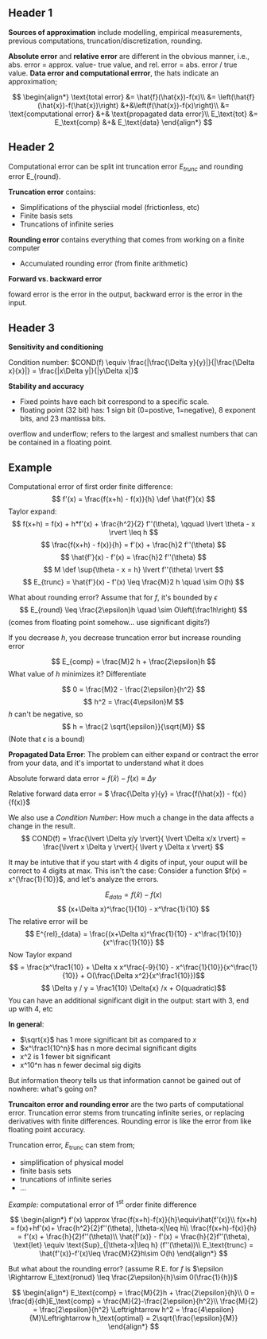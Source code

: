 
## Header 1
**Sources of approximation** include modelling, 
empirical measurements, previous computations, truncation/discretization, rounding.
 
**Absolute error** and **relative error** are different in the obvious manner, i.e., abs. error 
= approx. value- true value, and rel. error = abs. error / true value.
**Data error and computational errror**, the hats indicate an approximation;

$$
\begin{align*}
\text{total error} &= \hat{f}(\hat{x})-f(x)\\
&= \left(\hat{f}(\hat{x})-f(\hat{x})\right) &+&\left(f(\hat{x})-f(x)\right)\\
&= \text{computational error} &+& \text{propagated data error}\\
E_\text{tot} &= E_\text{comp} &+& E_\text{data}
\end{align*}
$$

## Header 2
Computational error can be split int truncation error $E_{trunc}$ and rounding error E_{round}.

**Truncation error** contains:
* Simplifications of the physciial model (frictionless, etc)
* Finite basis sets
* Truncations of infinite series

**Rounding error** contains everything that comes from working on a finite computer
* Accumulated rounding error (from finite arithmetic)

**Forward vs. backward error**

foward error is the error in the output, backward error is the error in the input.


## Header 3
**Sensitivity and conditioning**

Condition number: $COND(f) \equiv \frac{|\frac{\Delta y}{y}|}{|\frac{\Delta x}{x}|} = \frac{|x\Delta y|}{|y\Delta x|}$

**Stability and accuracy**

* Fixed points have each bit correspond to a specific scale.
* floating point (32 bit) has: 1 sign bit (0=postive, 1=negative), 8 exponent bits, and 23 mantissa bits. 

overflow and underflow; refers to the largest and smallest numbers that can be 
contained in a floating point.


## Example

Computational error of first order finite difference: $$ f'(x) = \frac{f(x+h) - f(x)}{h} \def \hat{f'}(x) $$
Taylor expand:
$$ f(x+h) = f(x) + h*f'(x) + \frac{h^2}{2} f''(\theta), \qquad \lvert \theta - x \rvert \leq h $$
$$ \frac{f(x+h) - f(x)}{h} = f'(x) + \frac{h}2 f''(\theta) $$
$$ \hat{f'}(x) - f'(x) = \frac{h}2 f''(\theta) $$
$$ M \def \sup{\theta - x = h} \lvert f''(\theta) \rvert $$
$$ E_{trunc} = \hat{f'}(x) - f'(x) \leq \frac{M}2 h \quad \sim O(h) $$

What about rounding error? Assume that for $f$, it's bounded by $\epsilon$
$$ E_{round} \leq \frac{2\epsilon}h \quad \sim O\left(\frac1h\right) $$ 
(comes from floating point somehow... use significant digits?)

If you decrease $h$, you decrease truncation error but increase rounding error

$$ E_{comp} = \frac{M}2 h + \frac{2\epsilon}h $$
What value of $h$ minimizes it? Differentiate

$$ 0 = \frac{M}2 - \frac{2\epsilon}{h^2} $$
$$ h^2 = \frac{4\epsilon}M $$
$h$ can't be negative, so
$$ h = \frac{2 \sqrt{\epsilon}}{\sqrt{M}} $$
(Note that $\epsilon$ is a bound)

**Propagated Data Error**: The problem can either expand or contract the error from your data, and it's importat to understand what it does

Absolute forward data error = $f(\hat{x}) - f(x) \equiv \Delta y$

Relative forward data error = $ \frac{\Delta y}{y} = \frac{f(\hat{x}) - f(x)}{f(x)}$

We also use a _Condition Number_: How much a change in the data affects a change in the result.
$$ COND(f) = \frac{\lvert \Delta y/y \rvert}{ \lvert \Delta x/x \rvert} = \frac{\lvert x \Delta y \rvert}{ \lvert y \Delta x \rvert} $$

It may be intutive that if you start with 4 digits of input, your ouput will be correct to 4 digits at max. This isn't the case: Consider a function $f(x) = x^{\frac{1}{10}}$, and let's analyze the errors.

$$ E_{data} = f(\hat{x}) - f(x) $$
$$ (x+\Delta x)^\frac{1}{10} - x^\frac{1}{10} $$
The relative error will be
$$ E^{rel}_{data} = \frac{(x+\Delta x)^\frac{1}{10} - x^\frac{1}{10}}{x^\frac{1}{10}} $$
Now Taylor expand
$$ = \frac{x^\frac1{10} + \Delta x x^\frac{-9}{10} - x^\frac{1}{10}}{x^\frac{1}{10}} + O(\frac{\Delta x^2}{x^\frac1{10}})$$
$$ \Delta y / y = \frac1{10} \Delta{x} /x + O(quadratic)$$
You can have an additional significant digit in the output: start with 3, end up with 4, etc

**In general**:
* $\sqrt{x}$ has 1 more significant bit as compared to $x$
* $x^\frac1{10^n}$ has n more decimal significant digits
* x^2 is 1 fewer bit significant
* x^10^n has n fewer decimal sig digits 

But information theory tells us that information cannot be gained out of nowhere: what's going on?

**Truncaiton error and rounding error** are the two parts of computational error. 
Truncation error stems from truncating infinite series, or replacing derivatives 
with finite differences. Rounding error is like the error from like floating point accuracy.

Truncation error, $E_\text{trunc}$ can stem from; 
* simplification of physical model
* finite basis sets
* truncations of infinite series
* ...

*Example:* computational error of $1^\text{st}$ order finite difference

$$
\begin{align*}
f'(x) \approx \frac{f(x+h)-f(x)}{h}\equiv\hat{f'(x)}\\
f(x+h) = f(x)+hf'(x)+ \frac{h^2}{2}f''(\theta), |\theta-x|\leq h\\
\frac{f(x+h)-f(x)}{h} = f'(x) + \frac{h}{2}f''(\theta)\\
\hat{f'(x)} - f'(x) = \frac{h}{2}f''(\theta), \text{let} \equiv \text{Sup}_{|\theta-x|\leq h} (f''(\theta))\\
E_\text{trunc} = \hat{f'(x)}-f'(x)\leq \frac{M}{2}h\sim O(h)
\end{align*}
$$

But what about the rounding error? 
(assume R.E. for $f$ is $\epsilon \Rightarrow E_\text{ronud} \leq \frac{2\epsilon}{h}\sim 0(\frac{1}{h})$

$$
\begin{align*}
E_\text{comp} = \frac{M}{2}h + \frac{2\epsilon}{h}\\
0 = \frac{d}{dh}E_\text{comp} = \frac{M}{2}-\frac{2\epsilon}{h^2}\\
\frac{M}{2} = \frac{2\epsilon}{h^2} 
\Leftrightarrow h^2 = \frac{4\epsilon}{M}\Leftrightarrow h_\text{optimal} = 2\sqrt{\frac{\epsilon}{M}}
\end{align*}
$$